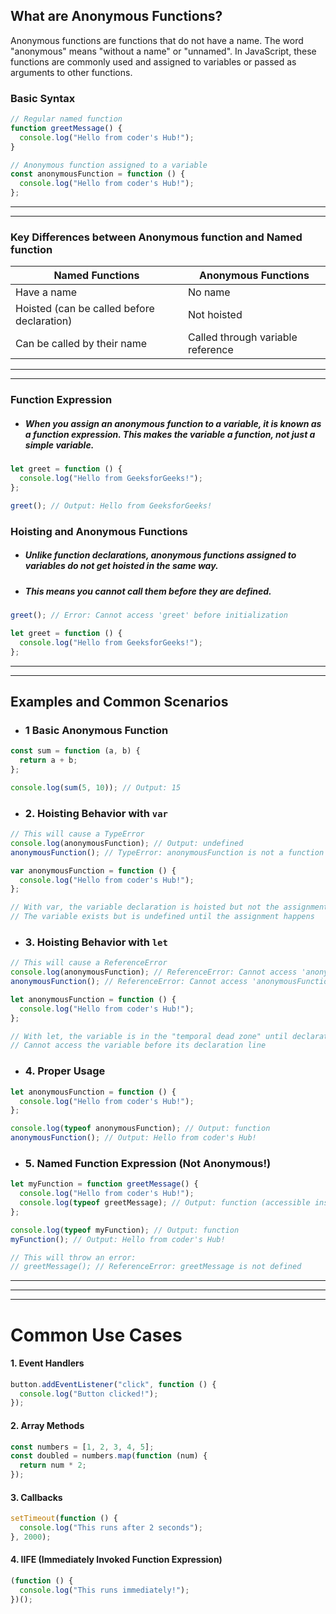 ## What are Anonymous Functions?

Anonymous functions are functions that do not have a name.
The word "anonymous" means "without a name" or "unnamed".
In JavaScript, these functions are commonly used and assigned to variables or passed as arguments to other functions.

### Basic Syntax

```js
// Regular named function
function greetMessage() {
  console.log("Hello from coder's Hub!");
}

// Anonymous function assigned to a variable
const anonymousFunction = function () {
  console.log("Hello from coder's Hub!");
};
```

---

---

### Key Differences between Anonymous function and Named function

| Named Functions                            | Anonymous Functions               |
| ------------------------------------------ | --------------------------------- |
| Have a name                                | No name                           |
| Hoisted (can be called before declaration) | Not hoisted                       |
| Can be called by their name                | Called through variable reference |

---

---

### Function Expression

- ##### When you assign an anonymous function to a variable, it is known as a function expression. This makes the variable a function, not just a simple variable.

```js
let greet = function () {
  console.log("Hello from GeeksforGeeks!");
};

greet(); // Output: Hello from GeeksforGeeks!
```

### Hoisting and Anonymous Functions

- ##### Unlike function declarations, anonymous functions assigned to variables do not get hoisted in the same way.
- ##### This means you cannot call them before they are defined.

```js
greet(); // Error: Cannot access 'greet' before initialization

let greet = function () {
  console.log("Hello from GeeksforGeeks!");
};
```

---

---

## Examples and Common Scenarios

- ### 1 Basic Anonymous Function

```js
const sum = function (a, b) {
  return a + b;
};

console.log(sum(5, 10)); // Output: 15
```

- ### 2. Hoisting Behavior with `var`

```js
// This will cause a TypeError
console.log(anonymousFunction); // Output: undefined
anonymousFunction(); // TypeError: anonymousFunction is not a function

var anonymousFunction = function () {
  console.log("Hello from coder's Hub!");
};

// With var, the variable declaration is hoisted but not the assignment
// The variable exists but is undefined until the assignment happens
```

- ### 3. Hoisting Behavior with `let`

```js
// This will cause a ReferenceError
console.log(anonymousFunction); // ReferenceError: Cannot access 'anonymousFunction' before initialization
anonymousFunction(); // ReferenceError: Cannot access 'anonymousFunction' before initialization

let anonymousFunction = function () {
  console.log("Hello from coder's Hub!");
};

// With let, the variable is in the "temporal dead zone" until declaration
// Cannot access the variable before its declaration line
```

- ### 4. Proper Usage

```js
let anonymousFunction = function () {
  console.log("Hello from coder's Hub!");
};

console.log(typeof anonymousFunction); // Output: function
anonymousFunction(); // Output: Hello from coder's Hub!
```

- ### 5. Named Function Expression (Not Anonymous!)

```js
let myFunction = function greetMessage() {
  console.log("Hello from coder's Hub!");
  console.log(typeof greetMessage); // Output: function (accessible inside)
};

console.log(typeof myFunction); // Output: function
myFunction(); // Output: Hello from coder's Hub!

// This will throw an error:
// greetMessage(); // ReferenceError: greetMessage is not defined
```

---

---

---

# Common Use Cases

#### 1. Event Handlers

```js
button.addEventListener("click", function () {
  console.log("Button clicked!");
});
```

#### 2. Array Methods

```js
const numbers = [1, 2, 3, 4, 5];
const doubled = numbers.map(function (num) {
  return num * 2;
});
```

#### 3. Callbacks

```js
setTimeout(function () {
  console.log("This runs after 2 seconds");
}, 2000);
```

#### 4. IIFE (Immediately Invoked Function Expression)

```js
(function () {
  console.log("This runs immediately!");
})();
```
